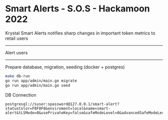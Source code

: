 # Smart Alerts - S.O.S - Hackamoon 2022

Krystal Smart Alerts notifies sharp changes in important token metrics to retail users

---

Alert users

---

Prepare database, migration, seeding (docker + postgres)

```bash
make db-run
go run app/admin/main.go migrate
go run app/admin/main.go seed
```

DB Connection

```
postgresql://suser:spassword@127.0.0.1/smart-alert?statusColor=F8F8F8&enviroment=local&name=smart-alert&tLSMode=0&usePrivateKey=false&safeModeLevel=0&advancedSafeModeLevel=0&driverVersion=0
```
